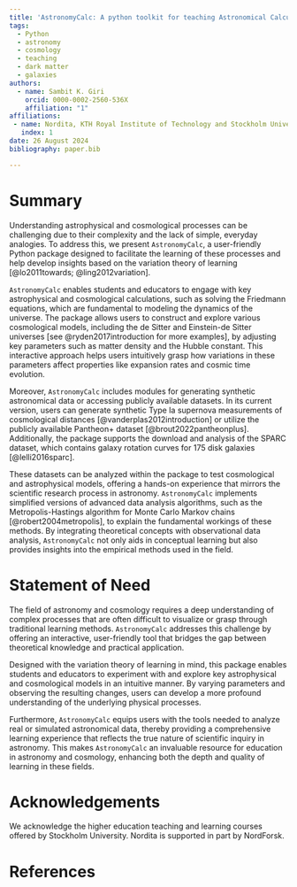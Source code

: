 ```yaml
---
title: 'AstronomyCalc: A python toolkit for teaching Astronomical Calculations and Data Analysis methods'
tags:
  - Python
  - astronomy
  - cosmology
  - teaching
  - dark matter
  - galaxies
authors:
  - name: Sambit K. Giri
    orcid: 0000-0002-2560-536X
    affiliation: "1" 
affiliations:
 - name: Nordita, KTH Royal Institute of Technology and Stockholm University, Hannes Alfvéns väg 12, SE-106 91 Stockholm, Sweden
   index: 1
date: 26 August 2024
bibliography: paper.bib

---
```


# Summary

Understanding astrophysical and cosmological processes can be challenging due to their complexity and the lack of simple, everyday analogies. To address this, we present `AstronomyCalc`, a user-friendly Python package designed to facilitate the learning of these processes and help develop insights based on the variation theory of learning [@lo2011towards; @ling2012variation].

`AstronomyCalc` enables students and educators to engage with key astrophysical and cosmological calculations, such as solving the Friedmann equations, which are fundamental to modeling the dynamics of the universe. The package allows users to construct and explore various cosmological models, including the de Sitter and Einstein-de Sitter universes [see @ryden2017introduction for more examples], by adjusting key parameters such as matter density and the Hubble constant. This interactive approach helps users intuitively grasp how variations in these parameters affect properties like expansion rates and cosmic time evolution.

Moreover, `AstronomyCalc` includes modules for generating synthetic astronomical data or accessing publicly available datasets. In its current version, users can generate synthetic Type Ia supernova measurements of cosmological distances [@vanderplas2012introduction] or utilize the publicly available Pantheon+ dataset [@brout2022pantheonplus]. Additionally, the package supports the download and analysis of the SPARC dataset, which contains galaxy rotation curves for 175 disk galaxies [@lelli2016sparc].

These datasets can be analyzed within the package to test cosmological and astrophysical models, offering a hands-on experience that mirrors the scientific research process in astronomy. `AstronomyCalc` implements simplified versions of advanced data analysis algorithms, such as the Metropolis-Hastings algorithm for Monte Carlo Markov chains [@robert2004metropolis], to explain the fundamental workings of these methods. By integrating theoretical concepts with observational data analysis, `AstronomyCalc` not only aids in conceptual learning but also provides insights into the empirical methods used in the field.

# Statement of Need

The field of astronomy and cosmology requires a deep understanding of complex processes that are often difficult to visualize or grasp through traditional learning methods. `AstronomyCalc` addresses this challenge by offering an interactive, user-friendly tool that bridges the gap between theoretical knowledge and practical application.

Designed with the variation theory of learning in mind, this package enables students and educators to experiment with and explore key astrophysical and cosmological models in an intuitive manner. By varying parameters and observing the resulting changes, users can develop a more profound understanding of the underlying physical processes.

Furthermore, `AstronomyCalc` equips users with the tools needed to analyze real or simulated astronomical data, thereby providing a comprehensive learning experience that reflects the true nature of scientific inquiry in astronomy. This makes `AstronomyCalc` an invaluable resource for education in astronomy and cosmology, enhancing both the depth and quality of learning in these fields.

# Acknowledgements

We acknowledge the higher education teaching and learning courses offered by Stockholm University. Nordita is supported in part by NordForsk.

# References
